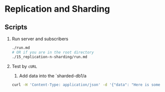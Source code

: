 # Replication and Sharding

## Scripts

1. Run server and subscribers

    ```bash
    ./run.md
    # OR if you are in the root directory
    ./15_replication-n-sharding/run.md
    ```

2. Test by `cURL`

    1. Add data into the `sharded-db1/a

    ```bash
    curl -H 'Content-Type: application/json' -d '{"data": "Here is some data"}' localhost:8000/a
    ```
